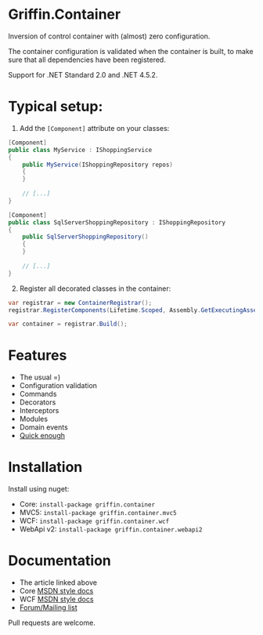 Griffin.Container
=================

Inversion of control container with (almost) zero configuration.

The container configuration is validated when the container is built, to make sure that all dependencies have been registered.

Support for .NET Standard 2.0 and .NET 4.5.2.

# Typical setup:

1. Add the `[Component]` attribute on your classes:

```csharp
[Component]
public class MyService : IShoppingService
{
    public MyService(IShoppingRepository repos)
	{
	}
	
	// [...]
}

[Component]
public class SqlServerShoppingRepository : IShoppingRepository
{
    public SqlServerShoppingRepository()
	{
	}
	
	// [...]
}
```

2. Register all decorated classes in the container:

```csharp
var registrar = new ContainerRegistrar();
registrar.RegisterComponents(Lifetime.Scoped, Assembly.GetExecutingAssembly());

var container = registrar.Build();
```



# Features

* The usual =)
* Configuration validation
* Commands
* Decorators
* Interceptors
* Modules
* Domain events
* [Quick enough](http://www.palmmedia.de/Blog/2011/8/30/ioc-container-benchmark-performance-comparison)

# Installation

Install using nuget:

* Core: `install-package griffin.container`
* MVC5: `install-package griffin.container.mvc5`
* WCF: `install-package griffin.container.wcf`
* WebApi v2: `install-package griffin.container.webapi2`

# Documentation

* The article linked above
* Core [MSDN style docs](http://griffinframework.net/docs/container/)
* WCF [MSDN style docs](http://griffinframework.net/docs/container/wcf)
* [Forum/Mailing list](https://groups.google.com/forum/#!forum/griffin-container)

Pull requests are welcome.
